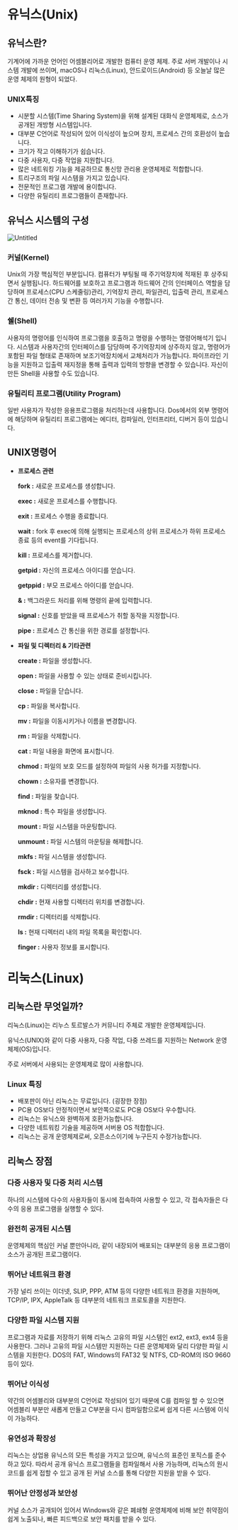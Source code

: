 # **유닉스(Unix)**

## 유닉스란?

기계어에 가까운 언어인 어셈블리어로 개발한 컴퓨터 운영 체제. 주로 서버 개발이나 시스템 개발에 쓰이며, macOS나 리눅스(Linux), 안드로이드(Android) 등 오늘날 많은 운영 체제의 원형이 되었다.

### UNIX특징

- 시분할 시스템(Time Sharing System)을 위해 설계된 대화식 운영체제로, 소스가 공개된 개방형 시스템입니다.
- 대부분 C언어로 작성되어 있어 이식성이 높으며 장치, 프로세스 간의 호환성이 높습니다.
- 크기가 작고 이해하기가 쉽습니다.
- 다중 사용자, 다중 작업을 지원합니다.
- 많은 네트워킹 기능을 제공하므로 통신망 관리용 운영체제로 적합합니다.
- 트리구조의 파일 시스템을 가지고 있습니다.
- 전문적인 프로그램 개발에 용이합니다.
- 다양한 유틸리티 프로그램들이 존재합니다.

## 유닉스 시스템의 구성

![Untitled](https://s3-us-west-2.amazonaws.com/secure.notion-static.com/7228aee5-6f56-42de-b832-97c9660bdb7e/Untitled.png)

### **커널(Kernel)**

Unix의 가장 핵심적인 부분입니다. 컴퓨터가 부팅될 때 주기억장치에 적재된 후 상주되면서 실행됩니다. 하드웨어를 보호하고 프로그램과 하드웨어 간의 인터페이스 역할을 담당하며 프로세스(CPU 스케줄링)관리, 기억장치 관리, 파일관리, 입출력 관리, 프로세스간 통신, 데이터 전송 및 변환 등 여러가지 기능을 수행합니다.

### **쉘(Shell)**

사용자의 명령어를 인식하여 프로그램을 호출하고 명령을 수행하는 명령어해석기 입니다. 시스템과 사용자간의 인터페이스를 담당하며 주기억장치에 상주하지 않고, 명령어가 포함된 파일 형태로 존재하며 보조기억장치에서 교체처리가 가능합니다. 파이프라인 기능을 지원하고 입출력 재지정을 통해 출력과 입력의 방향을 변경할 수 있습니다. 자신이 만든 Shell을 사용할 수도 있습니다.

### **유틸리티 프로그램(Utility Program)**

일반 사용자가 작성한 응용프로그램을 처리하는데 사용합니다. Dos에서의 외부 명령어에 해당하며 유틸리티 프로그램에는 에디터, 컴파일러, 인터프리터, 디버거 등이 있습니다.

## UNIX명령어

- **프로세스 관련**
    
    **fork :** 새로운 프로세스를 생성합니다.
    
    **exec :** 새로운 프로세스를 수행합니다.
    
    **exit :** 프로세스 수행을 종료합니다.
    
    **wait :** fork 후 exec에 의해 실행되는 프로세스의 상위 프로세스가 하위 프로세스 종료 등의 event를 기다립니다.
    
    **kill :** 프로세스를 제거합니다.
    
    **getpid :** 자신의 프로세스 아이디를 얻습니다.
    
    **getppid :** 부모 프로세스 아이디를 얻습니다.
    
    **& :** 백그라운드 처리를 위해 명령의 끝에 입력합니다.
    
    **signal :** 신호를 받았을 때 프로세스가 취할 동작을 지정합니다.
    
    **pipe :** 프로세스 간 통신을 위한 경로를 설정합니다.
    
- **파일 및 디렉터리 & 기타관련**
    
    **create :** 파일을 생성합니다.
    
    **open :** 파일을 사용할 수 있는 상태로 준비시킵니다.
    
    **close :** 파일을 닫습니다.
    
    **cp :** 파일을 복사합니다.
    
    **mv :** 파일을 이동시키거나 이름을 변경합니다.
    
    **rm :** 파일을 삭제합니다.
    
    **cat :** 파일 내용을 화면에 표시합니다.
    
    **chmod :** 파일의 보호 모드를 설정하여 파일의 사용 허가를 지정합니다.
    
    **chown :** 소유자를 변경합니다.
    
    **find :** 파일을 찾습니다.
    
    **mknod :** 특수 파일을 생성합니다.
    
    **mount :** 파일 시스템을 마운팅합니다.
    
    **unmount :** 파일 시스템의 마운팅을 해제합니다.
    
    **mkfs :** 파일 시스템을 생성합니다.
    
    **fsck :** 파일 시스템을 검사하고 보수합니다.
    
    **mkdir :** 디렉터리를 생성합니다.
    
    **chdir :** 현재 사용할 디렉터리 위치를 변경합니다.
    
    **rmdir :** 디렉터리를 삭제합니다.
    
    **ls :** 현재 디렉터리 내의 파일 목록을 확인합니다.
    
    **finger :** 사용자 정보를 표시합니다.
    

# 리눅스(Linux)

## **리눅스란 무엇일까?**

리눅스(Linux)는 리누스 토르발스가 커뮤니티 주체로 개발한 운영체제입니다.

유닉스(UNIX)와 같이 다중 사용자, 다중 작업, 다중 쓰레드를 지원하는 Network 운영 체제(OS)입니다.

주로 서버에서 사용되는 운영체제로 많이 사용합니다.

### Linux **특징**

- 배포판이 아닌 리눅스는 무료입니다. (굉장한 장점)
- PC용 OS보다 안정적이면서 보안쪽으로도 PC용 OS보다 우수합니다.
- 리눅스는 유닉스와 완벽하게 호환가능합니다.
- 다양한 네트워킹 기술을 제공하며 서버용 OS 적합합니다.
- 리눅스는 공개 운영체제로써, 오픈소스이기에 누구든지 수정가능합니다.

## 리눅스 장점

### 다중 사용자 및 다중 처리 시스템

하나의 시스템에 다수의 사용자들이 동시에 접속하여 사용할 수 있고, 각 접속자들은 다수의 응용 프로그램을 실행할 수 있다.

### 완전히 공개된 시스템

운영체제의 핵심인 커널 뿐만아니라, 같이 내장되어 배포되는 대부분의 응용 프로그램이 소스가 공개된 프로그램이다.

### 뛰어난 네트워크 환경

가장 널리 쓰이는 이더넷, SLIP, PPP, ATM 등의 다양한 네트워크 환경을 지원하며, TCP/IP, IPX, AppleTalk 등 대부분의 네트워크 프로토콜을 지원한다.

### 다양한 파일 시스템 지원

프로그램과 자료를 저장하기 위해 리눅스 고유의 파일 시스템인 ext2, ext3, ext4 등을 사용한다. 그러나 고유의 파일 시스템만 지원하는 다른 운영체제와 달리 다양한 파일 시스템을 지원한다. DOS의 FAT, Windows의 FAT32 및 NTFS, CD-ROM의 ISO 9660 등이 있다.

### 뛰어난 이식성

약간의 어셈블리와 대부분의 C언어로 작성되어 있기 때문에 C를 컴파일 할 수 있으면 어셈블리 부분만 새롭게 만들고 C부분을 다시 컴파일함으로써 쉽게 다른 시스템에 이식이 가능하다.

### 유연성과 확장성

리눅스는 상업용 유닉스의 모든 특성을 가지고 있으며, 유닉스의 표준인 포직스를 준수하고 있다. 따라서 공개 유닉스 프로그램들을 컴파일해서 사용 가능하며, 리눅스의 원시코드를 쉽게 접할 수 있고 공개 된 커널 소스를 통해 다양한 지원을 받을 수 있다.

### 뛰어난 안정성과 보안성

커널 소스가 공개되어 있어서 Windows와 같은 폐쇄형 운영체제에 비해 보안 취약점이 쉽게 노출되나, 빠른 피드백으로 보안 패치를 받을 수 있다.